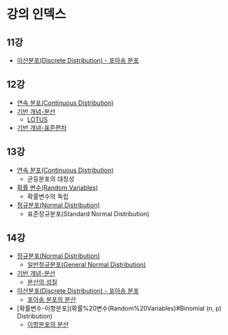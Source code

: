 # 강의 인덱스

## 11강
- [이산분포(Discrete Distribution) - 포아송 분포](이산분포(Discrete%20Distribution).md#포아송%20분포)

## 12강
- [연속 분포(Continuous Distribution)](연속%20분포(Continuous%20Distribution).md)
- [기반 개념-분산](기반%20개념.md#분산(Variance))
	- [LOTUS](기반%20개념.md#LOTUS(Law%20Of%20The%20Unconscious%20Statistician))
- [기반 개념-표준편차](기반%20개념.md#표준편차(Standard%20Deviation))

## 13강
- [연속 분포(Continuous Distribution)](연속%20분포(Continuous%20Distribution).md)
	- 균등분포의 대칭성
- [확률 변수(Random Variables)](확률%20변수(Random%20Variables).md)
	- 확률변수의 독립
- [정규분포(Normal Distribution)](정규분포(Normal%20Distribution).md)
	- 표준정규분포(Standard Normal Distribution)

## 14강
- [정규분포(Normal Distribution)](정규분포(Normal%20Distribution).md)
	-  [일반정규분포(General Normal Distribution)](정규분포(Normal%20Distribution).md#일반정규분포)
- [기반 개념-분산](기반%20개념.md#분산(Variance))
	- [분산의 성질](기반%20개념.md#분산(Variance)#분산의%20성질)
- [이산분포(Discrete Distribution) - 포아송 분포](이산분포(Discrete%20Distribution).md#포아송%20분포)
	- [포아송 분포의 분산](이산분포(Discrete%20Distribution).md#포아송%20분포의%20분산)
- [확률변수-이항분포](확률%20변수(Random%20Variables)#Binomial (n, p) Distribution)
	- [이항분포의 분산](이산분포(Discrete%20Distribution).md#이항분포의%20분산)

